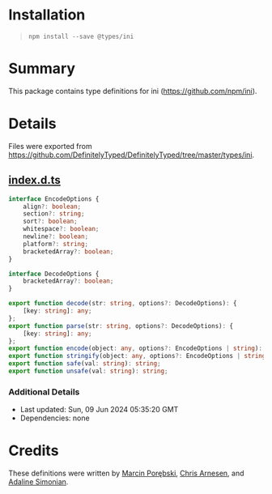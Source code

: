 # Installation
> `npm install --save @types/ini`

# Summary
This package contains type definitions for ini (https://github.com/npm/ini).

# Details
Files were exported from https://github.com/DefinitelyTyped/DefinitelyTyped/tree/master/types/ini.
## [index.d.ts](https://github.com/DefinitelyTyped/DefinitelyTyped/tree/master/types/ini/index.d.ts)
````ts
interface EncodeOptions {
    align?: boolean;
    section?: string;
    sort?: boolean;
    whitespace?: boolean;
    newline?: boolean;
    platform?: string;
    bracketedArray?: boolean;
}

interface DecodeOptions {
    bracketedArray?: boolean;
}

export function decode(str: string, options?: DecodeOptions): {
    [key: string]: any;
};
export function parse(str: string, options?: DecodeOptions): {
    [key: string]: any;
};
export function encode(object: any, options?: EncodeOptions | string): string;
export function stringify(object: any, options?: EncodeOptions | string): string;
export function safe(val: string): string;
export function unsafe(val: string): string;

````

### Additional Details
 * Last updated: Sun, 09 Jun 2024 05:35:20 GMT
 * Dependencies: none

# Credits
These definitions were written by [Marcin Porębski](https://github.com/marcinporebski), [Chris Arnesen](https://github.com/carnesen), and [Adaline Simonian](https://github.com/adalinesimonian).
